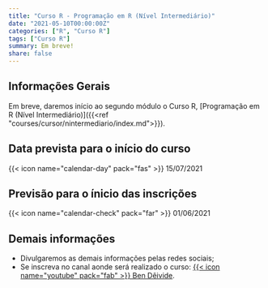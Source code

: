 ```yaml
---
title: "Curso R - Programação em R (Nível Intermediário)"
date: "2021-05-10T00:00:00Z"
categories: ["R", "Curso R"]
tags: ["Curso R"]
summary: Em breve!
share: false
---
```




## Informações Gerais

Em breve, daremos início ao segundo módulo o Curso R, [Programação em R (Nível Intermediário)]({{<ref "courses/cursor/nintermediario/index.md">}}).

## Data prevista para o início do curso

{{< icon name="calendar-day" pack="fas" >}} 15/07/2021

## Previsão para o ínicio das inscrições

{{< icon name="calendar-check" pack="far" >}} 01/06/2021

## Demais informações

- Divulgaremos as demais informações pelas redes sociais;
- Se inscreva no canal aonde será realizado o curso: [{{< icon name="youtube" pack="fab" >}} Ben Dêivide](https://youtube.com/bendeivide).
